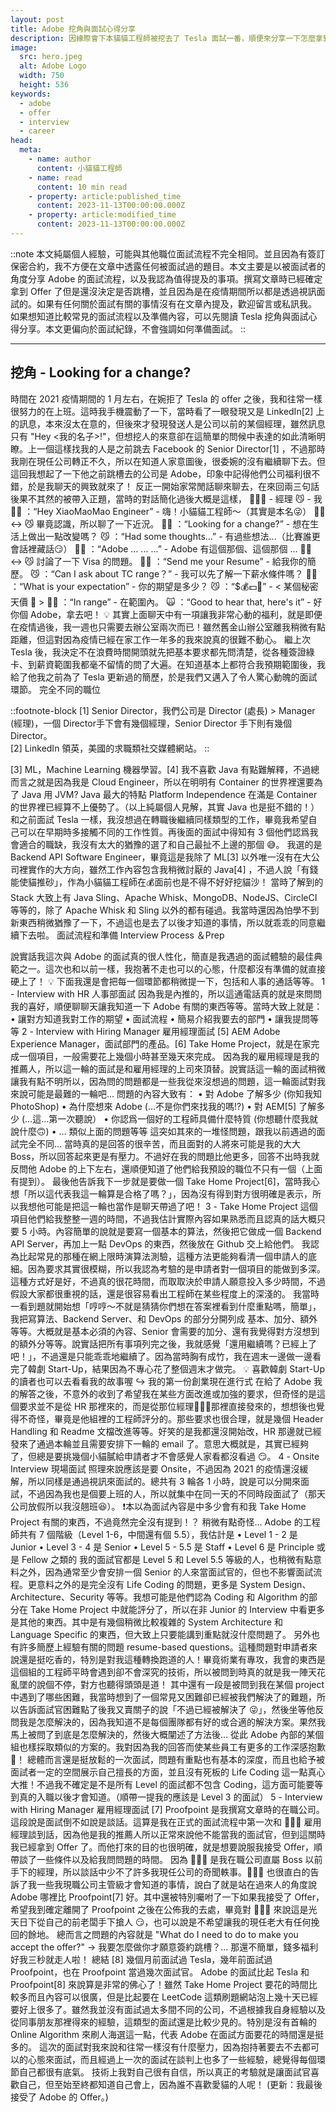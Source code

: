 ```yaml
---
layout: post
title: Adobe 挖角與面試心得分享
description: 因緣際會下本貓貓工程師被挖去了 Tesla 面試一番，順便來分享一下怎麼拿到 Offer 的吧。
image:
  src: hero.jpeg
  alt: Adobe Logo
  width: 750
  height: 536
keywords:
  - adobe
  - offer
  - interview
  - career
head:
  meta:
    - name: author
      content: 小貓貓工程師
    - name: read
      content: 10 min read
    - property: article:published_time
      content: 2023-11-13T00:00:00.000Z
    - property: article:modified_time
      content: 2023-11-13T00:00:00.000Z
---
```


::note
本文純屬個人經驗，可能與其他職位面試流程不完全相同。並且因為有簽訂保密合約，我不方便在文章中透露任何被面試過的題目。本文主要是以被面試者的角度分享 Adobe 的面試流程，以及我認為值得提及的事項。撰寫文章時已經確定拿到 Offer 了但是還沒決定是否跳槽，並且因為是在疫情期間所以都是透過視訊面試的。如果有任何關於面試有關的事情沒有在文章內提及，歡迎留言或私訊我。
如果想知道比較常見的面試流程以及準備內容，可以先閱讀 Tesla 挖角與面試心得分享。本文更偏向於面試紀錄，不會強調如何準備面試。
::

---

## 挖角 - Looking for a change?

時間在 2021 疫情期間的 1 月左右，在婉拒了 Tesla 的 offer 之後，我和往常一樣很努力的在上班。這時我手機震動了一下，當時看了一眼發現又是 LinkedIn[2] 上的訊息，本來沒太在意的，但後來才發現發送人是公司以前的某個經理，雖然訊息只有 "Hey <我的名子>!"，但想挖人的來意卻在這簡單的問候中表達的如此清晰明瞭。上一個這樣找我的人是之前跳去 Facebook 的 Senior Director[1] ，不過那時我剛在現任公司轉正不久，所以在知道人家意圖後，很委婉的沒有繼續聊下去。但這回我想起了一下他之前跳槽去的公司是 Adobe，印象中記得他們公司福利很不錯，於是我聊天的興致就來了！
反正一開始家常閒話聊來聊去，在來回兩三句話後果不其然的被帶入正題，當時的對話簡化過後大概是這樣，
   👨🏻‍💼 - 經理  😼 - 我   👨🏻‍ ：“Hey XiaoMaoMao Engineer” - 嗨！小貓貓工程師～（其實是本名😜）   👨🏻‍ ↔ 😼 畢竟認識，所以聊了一下近況。   👨🏻‍ ：“Looking for a change?” - 想在生活上做出一點改變嗎？   😼 ：“Had some thoughts...” - 有過些想法...（比賽誰更會話裡藏話😏）   👨🏻‍ ：“Adobe ... ... ...” - Adobe 有這個那個、這個那個 ...   👨🏻‍ ↔ 😼 討論了一下 Visa 的問題。   👨🏻‍ ：“Send me your Resume” - 給我你的簡歷。   😼 ：“Can I ask about TC range？” - 我可以先了解一下薪水條件嗎？   👨🏻‍ ：“What is your expectation” - 你的期望是多少？   😼 ：“$💰💵💸” - < 某個秘密天價 🤑 >   👨🏻‍ ：“In range” - 在範圍內。   🙀 ：“Good to hear that, here's it” - 好你個 Adobe，拿去吧！
💡 其實上面聊天中有一項讓我非常心動的福利，就是即便在疫情過後，我一週也只需要去辦公室兩次而已！雖然舊金山辦公室離我稍微有點距離，但這對因為疫情已經在家工作一年多的我來說真的很難不動心。
繼上次 Tesla 後，我決定不在浪費時間開頭就先把基本要求都先問清楚，從各種簽證綠卡、到薪資範圍我都毫不留情的問了大遍。在知道基本上都符合我預期範圍後，我給了他我之前為了 Tesla 更新過的簡歷，於是我們又邁入了令人驚心動魄的面試環節。
完全不同的職位

::footnote-block
\[1\] Senior Director，我們公司是 Director (處長) > Manager (經理)，一個 Director手下會有幾個經理，Senior Director 手下則有幾個 Director。  
\[2\] LinkedIn 領英，美國的求職類社交媒體網站。
::


[3] ML，Machine Learning 機器學習。[4] 我不喜歡 Java 有點難解釋，不過總而言之就是因為我是 Cloud Engineer，所以在明明有 Container 的世界裡還要為了 Java 用 JVM? Java 最大的特點 Platform Independence 在滿是 Container 的世界裡已經算不上優勢了。（以上純屬個人見解，其實 Java 也是挺不錯的！）
和之前面試 Tesla 一樣，我沒想過在轉職後繼續同樣類型的工作，畢竟我希望自己可以在早期時多接觸不同的工作性質。再後面的面試中得知有 3 個他們認爲我會適合的職缺，我沒有太大的猶豫的選了和自己最扯不上邊的那個 😅。
我選的是 Backend API Software Engineer，畢竟這是我除了 ML[3] 以外唯一沒有在大公司裡實作的大方向，雖然工作內容包含我稍微討厭的 Java[4] ，不過人說「有錢能使貓推砂」，作為小貓貓工程師在💰面前也是不得不好好挖貓沙！
當時了解到的 Stack 大致上有 Java Sling、Apache Whisk、MongoDB、NodeJS、CircleCI 等等的，除了 Apache Whisk 和 Sling 以外的都有碰過。我當時還因為怕學不到新東西稍微猶豫了一下，不過這也是去了以後才知道的事情，所以就乖乖的同意繼續下去啦。
面試流程和準備 Interview Process ＆Prep

說實話我這次與 Adobe 的面試真的很人性化，簡直是我遇過的面試體驗的最佳典範之一。這次也和以前一樣，我抱著不走也可以的心態，什麼都沒有準備的就直接硬上了！
💡 下面我還是會把每一個環節都稍微提一下，包括和人事的通話等等。
1 - Interview with HR 人事部面試
因為我是內推的，所以這通電話真的就是來問問我的喜好，順便聊聊天讓我知道一下 Adobe 有關的東西等等。當時大致上就是：
 • 讓對方知道我對工作的期望 • 面試流程 • 簡易介紹我要去的部門 • 讓我提問等等
2 - Interview with Hiring Manager 雇用經理面試
[5] AEM Adobe Experience Manager，面試部門的產品。[6] Take Home Project，就是在家完成一個項目，一般需要花上幾個小時甚至幾天來完成。
因為我的雇用經理是我的推薦人，所以這一輪的面試是和雇用經理的上司來頂替。說實話這一輪的面試稍微讓我有點不明所以，因為問的問題都是一些我從來沒想過的問題，這一輪面試對我來說可能是最難的一輪吧... 問題的內容大致有：
 • 對 Adobe 了解多少   (你知我知 PhotoShop) • 為什麼想來 Adobe    (...不是你們來找我的嗎!?) • 對 AEM[5] 了解多少  (...這...第一次聽說） • 你認爲一個好的工程師具備什麼特質  (你想聽什麼我就說什麼🙃) • ... 類似上面的問題等等
這突如其來的一堆怪問題，跟我以前遇過的面試完全不同... 當時真的是回答的很辛苦，而且面對的人將來可能是我的大大 Boss，所以回答起來更是有壓力。不過好在我的問題比他更多，回答不出時我就反問他 Adobe 的上下左右，還順便知道了他們給我預設的職位不只有一個（上面有提到）。
最後他告訴我下一步就是要做一個 Take Home Project[6]，當時我心想「所以這代表我這一輪算是合格了嗎？」，因為沒有得到對方很明確是表示，所以我想他可能是把這一輪也當作是聊天帶過了吧！
3 - Take Home Project
這個項目他們給我整整一週的時間，不過我估計實際內容如果熟悉而且認真的話大概只要 5 小時。內容簡單的說就是要寫一個基本的算法，然後把它做成一個 Backend API Server，再加上一點 DevOps 的東西，然後放在 Github 交上給他們。
我認為比起常見的那種在網上限時演算法測驗，這種方法更能夠看清一個申請人的底細。因為要求其實很模糊，所以我認為考驗的是申請者對一個項目的能做到多深。這種方式好是好，不過真的很花時間，而取取決於申請人願意投入多少時間，不過假設大家都很重視的話，還是很容易看出工程師在某些程度上的深淺的。
我當時一看到題就開始想「哼哼～不就是猜猜你們想在答案裡看到什麼重點嗎，簡單」，我把寫算法、Backend Server、和 DevOps 的部分分開列成 基本、加分、額外 等等。大概就是基本必須的內容、Senior 會需要的加分、還有我覺得對方沒想到的額外分等等。說實話把所有事項列完之後，我就感覺「還用繼續嗎？已經上了吧！」，不過還是只能乖乖地繼續了。因為當時胸有成竹，我在週末一邊做一邊看完了韓劇 Start-Up，結果因為不專心花了整個週末才做完。
💡 喜歡韓劇 Start-Up 的讀者也可以去看看我的故事喔 ↪ 我的第一份創業現在進行式
在給了 Adobe 我的解答之後，不意外的收到了希望我在某些方面改進或加強的要求，但奇怪的是這個要求並不是從 HR 那裡來的，而是從那位經理👨🏻‍💼那裡直接發來的，想想後也覺得不奇怪，畢竟是他組裡的工程師評分的。那些要求也很合理，就是幾個 Header Handling 和 Readme 文檔改進等等。好笑的是我都還沒開始改，HR 那邊就已經發來了通過本輪並且需要安排下一輪的 email 了。意思大概就是，其實已經夠了，但總是要挑幾個小貓膩給申請者才不會感覺人家看都沒看過 😏。
4 - Onsite Interview 現場面試
照理來說應該是要 Onsite，不過因為 2021 的疫情還沒緩解，所以同樣是通過視訊來面試的。總共有 3 輪各 1 小時，說是可以分開來面試，不過因為我也是個要上班的人，所以就集中在同一天的不同時段面試了（那天公司放假所以我沒翹班😆）。
❗️本以為面試內容是中多少會有和我 Take Home Project 有關的東西，不過竟然完全沒有提到！？ 稍微有點奇怪...
Adobe 的工程師共有 7 個階級（Level 1-6，中間還有個 5.5），我估計是 • Level 1 - 2 是 Junior • Level 3 - 4 是 Senior • Level 5 - 5.5 是 Staff • Level 6 是 Principle 或是 Fellow 之類的
我的面試官都是 Level 5 和 Level 5.5 等級的人，也稍微有點意料之外，因為通常至少會安排一個 Senior 的人來當面試官的，但也不影響面試流程。更意料之外的是完全沒有 Life Coding 的問題，更多是 System Design、Architecture、Security 等等。我想可能是他們認為 Coding 和 Algorithm 的部分在 Take Home Project 中就能評分了，所以在非 Junior 的 Interview 中看更多是其他的東西。其中是有幾個稍微比較複雜的 System Architecture 和 Language Specific 的東西，但大致上只要能講到重點就沒什麼問題了。
另外也有許多簡歷上經驗有關的問題 resume-based questions。這種問題對申請者來說還是挺吃香的，特別是對我這種轉換跑道的人！畢竟術業有專攻，我會的東西是這個組的工程師平時會遇到卻不會深究的技術，所以被問到時真的就是我一陣天花亂墜的說個不停，對方也聽得頭頭是道！
其中還有一段是被問到我在某個 project 中遇到了哪些困難，我當時想到了一個常見又困難卻已經被我們解決了的難題，所以告訴面試官困難點了後我又賣關子的說「不過已經被解決了 😜」，然後坐等他反問我是怎麼解決的，因為我知道不是每個團隊都有好的或合適的解決方案。果然我馬上被問了到底是怎麼解決的，然後大概闡述了方法後... 從此 Adobe 內部的某個組也樣採取類似的方案的。我對因為我的回答而使某些員工有更多的工作深感抱歉🤪！
總體而言還是挺放鬆的一次面試，問題有重點也有基本的深度，而且也給予被面試者一定的空間展示自己擅長的方面，並且沒有死板的 Life Coding 這一點真心大推！不過我不確定是不是所有 Level 的面試都不包含 Coding，這方面可能要等到真的入職以後才會知道。（順帶一提我的應該是 Level 3 的面試）
5 - Interview with Hiring Manager 雇用經理面試
[7] Proofpoint 是我撰寫文章時的在職公司。
這段說是面試倒不如說是談話。這算是我在正式的面試流程中第一次和 👨🏻‍💼 雇用經理談到話，因為他是我的推薦人所以正常來說他不能當我的面試官，但到這關時我已經拿到 Offer 了。而他打來的目的也很明確，就是想要說服我接受 Offer，順帶談了一些條件以及給我問問題的時間。
因為 👨🏻‍💼 是我在職公司直屬 Boss 以前手下的經理，所以談話中少不了許多我現任公司的奇聞軼事。👨🏻‍💼 也很直白的告訴了我一些我現職公司主管級才會知道的事情，說白了就是站在過來人的角度說 Adobe 哪裡比 Proofpoint[7] 好。其中還被特別囑咐了一下如果我接受了 Offer，希望我到確定離開了 Proofpoint 之後在公佈我的去處，畢竟對 👨🏻‍💼 來說這是光天日下從自己的前老闆手下搶人 😏，也可以說是不希望讓我的現任老大有任何挽回的餘地。
總而言之問題的內容就是 "What do I need to do to make you accept the offer?" → 我要怎麼做你才願意簽約跳槽？... 那還不簡單，錢多福利好我三秒就走人啦！
總結
[8] 幾個月前面試過 Tesla，幾年前面試過 Proofpoint，也在 Proofpoint 當過幾次面試官。
Adobe 的面試比起 Tesla 和 Proofpoint[8] 來說算是非常的佛心了！雖然 Take Home Project 要花的時間比較多而且內容可以很廣，但是比起要在 LeetCode 這類刷題網站泡上幾十天已經要好上很多了。雖然我並沒有面試過太多間不同的公司，不過根據我自身經驗以及從同事朋友那裡得來的經驗，這類型的面試還是比較少見的。特別是沒有首輪的 Online Algorithm 來刷人海選這一點，代表 Adobe 在面試方面要花的時間還是挺多的。
這次的面試對我來說和往常一樣沒有什麼壓力，因為抱持著要去不去都可以的心態來面試，而且經過上一次的面試在談判上也多了一些經驗，總覺得每個環節自己都很有底氣。
技術上我對自己很有自信，所以真正的考驗就是讓面試官喜歡自己，但至始至終都知道自己會上，因為誰不喜歡愛貓的人呢！
(更新：我最後接受了 Adobe 的 Offer。)
